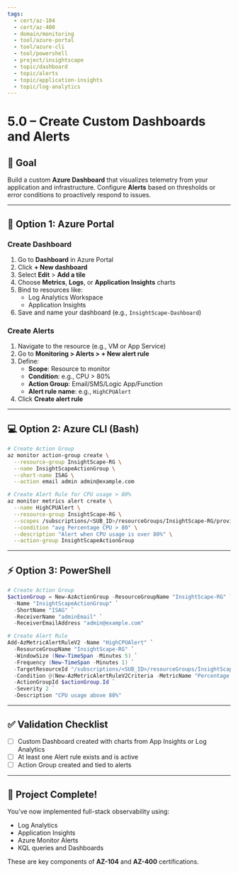```yaml
---
tags:
  - cert/az-104
  - cert/az-400
  - domain/monitoring
  - tool/azure-portal
  - tool/azure-cli
  - tool/powershell
  - project/insightscape
  - topic/dashboard
  - topic/alerts
  - topic/application-insights
  - topic/log-analytics
---
```


# 5.0 – Create Custom Dashboards and Alerts

## 🧱 Goal

Build a custom **Azure Dashboard** that visualizes telemetry from your application and infrastructure. Configure **Alerts** based on thresholds or error conditions to proactively respond to issues.

---

## 📘 Option 1: Azure Portal

### Create Dashboard

1. Go to **Dashboard** in Azure Portal
2. Click **+ New dashboard**
3. Select **Edit** > **Add a tile**
4. Choose **Metrics**, **Logs**, or **Application Insights** charts
5. Bind to resources like:
   - Log Analytics Workspace
   - Application Insights
6. Save and name your dashboard (e.g., `InsightScape-Dashboard`)

### Create Alerts

1. Navigate to the resource (e.g., VM or App Service)
2. Go to **Monitoring > Alerts > + New alert rule**
3. Define:
   - **Scope**: Resource to monitor
   - **Condition**: e.g., CPU > 80%
   - **Action Group**: Email/SMS/Logic App/Function
   - **Alert rule name**: e.g., `HighCPUAlert`
4. Click **Create alert rule**

---

## 💻 Option 2: Azure CLI (Bash)

```bash
# Create Action Group
az monitor action-group create \
  --resource-group InsightScape-RG \
  --name InsightScapeActionGroup \
  --short-name ISAG \
  --action email admin admin@example.com

# Create Alert Rule for CPU usage > 80%
az monitor metrics alert create \
  --name HighCPUAlert \
  --resource-group InsightScape-RG \
  --scopes /subscriptions/<SUB_ID>/resourceGroups/InsightScape-RG/providers/Microsoft.Compute/virtualMachines/<VM_NAME> \
  --condition "avg Percentage CPU > 80" \
  --description "Alert when CPU usage is over 80%" \
  --action-group InsightScapeActionGroup
```

---

## ⚡ Option 3: PowerShell

```powershell
# Create Action Group
$actionGroup = New-AzActionGroup -ResourceGroupName "InsightScape-RG" `
  -Name "InsightScapeActionGroup" `
  -ShortName "ISAG" `
  -ReceiverName "adminEmail" `
  -ReceiverEmailAddress "admin@example.com"

# Create Alert Rule
Add-AzMetricAlertRuleV2 -Name "HighCPUAlert" `
  -ResourceGroupName "InsightScape-RG" `
  -WindowSize (New-TimeSpan -Minutes 5) `
  -Frequency (New-TimeSpan -Minutes 1) `
  -TargetResourceId "/subscriptions/<SUB_ID>/resourceGroups/InsightScape-RG/providers/Microsoft.Compute/virtualMachines/<VM_NAME>" `
  -Condition @(New-AzMetricAlertRuleV2Criteria -MetricName "Percentage CPU" -TimeAggregation Average -Operator GreaterThan -Threshold 80) `
  -ActionGroupId $actionGroup.Id `
  -Severity 2 `
  -Description "CPU usage above 80%"
```

---

## ✅ Validation Checklist

- [ ] Custom Dashboard created with charts from App Insights or Log Analytics
- [ ] At least one Alert rule exists and is active
- [ ] Action Group created and tied to alerts

---

## 🏁 Project Complete!

You’ve now implemented full-stack observability using:
- Log Analytics
- Application Insights
- Azure Monitor Alerts
- KQL queries and Dashboards

These are key components of **AZ-104** and **AZ-400** certifications.

